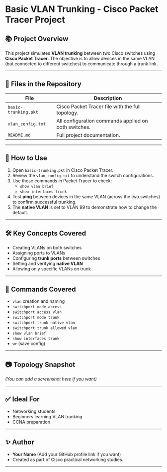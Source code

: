 # Basic VLAN Trunking - Cisco Packet Tracer Project

## 📚 Project Overview
This project simulates **VLAN trunking** between two Cisco switches using **Cisco Packet Tracer**. The objective is to allow devices in the same VLAN (but connected to different switches) to communicate through a trunk link.

---

## 🔧 Files in the Repository
| File                    | Description |
|------------------|----------------|
| `basic-trunking.pkt` | Cisco Packet Tracer file with the full topology. |
| `vlan_config.txt` | All configuration commands applied on both switches. |
| `README.md` | Full project documentation. |

---

## 🚀 How to Use
1. Open `basic-trunking.pkt` in Cisco Packet Tracer.
2. Review the `vlan_config.txt` to understand the switch configurations.
3. Use these commands in Packet Tracer to check:
    - `show vlan brief`
    - `show interfaces trunk`
4. Test **ping** between devices in the same VLAN (across the two switches) to confirm successful trunking.
5. The **native VLAN** is set to VLAN 99 to demonstrate how to change the default.

---

## 🛠️ Key Concepts Covered
- Creating VLANs on both switches
- Assigning ports to VLANs
- Configuring **trunk ports** between switches
- Setting and verifying **native VLAN**
- Allowing only specific VLANs on trunk

---

## 📌 Commands Covered
- `vlan` creation and naming
- `switchport mode access`
- `switchport access vlan`
- `switchport mode trunk`
- `switchport trunk native vlan`
- `switchport trunk allowed vlan`
- `show vlan brief`
- `show interfaces trunk`
- `wr` (save config)

---

## 📷 Topology Snapshot
*(You can add a screenshot here if you want)*

---

## ✅ Ideal For
- Networking students
- Beginners learning VLAN trunking
- CCNA preparation

---

## ✨ Author
- **Your Name** (Add your GitHub profile link if you want)
- Created as part of Cisco practical networking studies.

---

